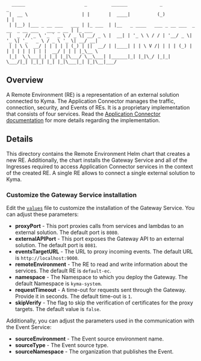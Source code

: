 ```
  _____                      _         ______            _                                      _       
 |  __ \                    | |       |  ____|          (_)                                    | |      
 | |__) |___ _ __ ___   ___ | |_ ___  | |__   _ ____   ___ _ __ ___  _ __  _ __ ___   ___ _ __ | |_ ___
 |  _  // _ \ '_ ` _ \ / _ \| __/ _ \ |  __| | '_ \ \ / / | '__/ _ \| '_ \| '_ ` _ \ / _ \ '_ \| __/ __|
 | | \ \  __/ | | | | | (_) | ||  __/ | |____| | | \ V /| | | | (_) | | | | | | | | |  __/ | | | |_\__ \
 |_|  \_\___|_| |_| |_|\___/ \__\___| |______|_| |_|\_/ |_|_|  \___/|_| |_|_| |_| |_|\___|_| |_|\__|___/                                                                                                        
```

## Overview

A Remote Environment (RE) is a representation of an external solution connected to Kyma. The Application Connector manages the traffic, connection, security, and Events of REs. It is a proprietary implementation that consists of four services.
Read the [Application Connector documentation](../../docs/application-connector/docs/001-overview-application-connector.md) for more details regarding the implementation.

## Details

This directory contains the Remote Environment Helm chart that creates a new RE. Additionally, the chart installs the Gateway Service and all of the Ingresses required to access Application Connector services in the context of the created RE. A single RE allows to connect a single external solution to Kyma.

### Customize the Gateway Service installation

Edit the [`values`](./values.yaml) file to customize the installation of the Gateway Service.
You can adjust these parameters:

- **proxyPort** - This port proxies calls from services and lambdas to an external solution. The default port is `8080`.
- **externalAPIPort** - This port exposes the Gateway API to an external solution. The default port is `8081`.
- **eventsTargetURL** - The URL to proxy incoming events. The default URL is `http://localhost:9000`.
- **remoteEnvironment** - The RE to read and write information about the services. The default RE is `default-ec`.
- **namespace** - The Namespace to which you deploy the Gateway. The default Namespace is `kyma-system`.
- **requestTimeout** - A time-out for requests sent through the Gateway. Provide it in seconds. The default time-out is `1`.
- **skipVerify** - The flag to skip the verification of certificates for the proxy targets. The default value is `false`.

Additionally, you can adjust the parameters used in the communication with the Event Service:
- **sourceEnvironment** - The Event source environment name.
- **sourceType** - The Event source type.
- **sourceNamespace** - The organization that publishes the Event.
